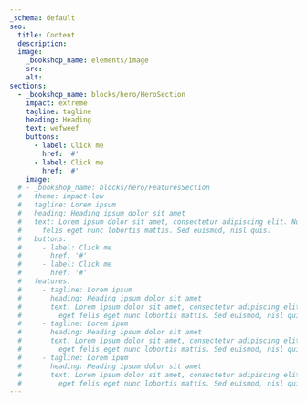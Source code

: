 ```yaml
---
_schema: default
seo:
  title: Content
  description:
  image:
    _bookshop_name: elements/image
    src:
    alt:
sections:
  - _bookshop_name: blocks/hero/HeroSection
    impact: extreme
    tagline: tagline
    heading: Heading
    text: wefweef
    buttons:
      - label: Click me
        href: '#'
      - label: Click me
        href: '#'
    image:
  # - _bookshop_name: blocks/hero/FeaturesSection
  #   theme: impact-low
  #   tagline: Lorem ipsum
  #   heading: Heading ipsum dolor sit amet
  #   text: Lorem ipsum dolor sit amet, consectetur adipiscing elit. Nullam eget
  #     felis eget nunc lobortis mattis. Sed euismod, nisl quis.
  #   buttons:
  #     - label: Click me
  #       href: '#'
  #     - label: Click me
  #       href: '#'
  #   features:
  #     - tagline: Lorem ipsum
  #       heading: Heading ipsum dolor sit amet
  #       text: Lorem ipsum dolor sit amet, consectetur adipiscing elit. Nullam
  #         eget felis eget nunc lobortis mattis. Sed euismod, nisl quis.
  #     - tagline: Lorem ipum
  #       heading: Heading ipsum dolor sit amet
  #       text: Lorem ipsum dolor sit amet, consectetur adipiscing elit. Nullam
  #         eget felis eget nunc lobortis mattis. Sed euismod, nisl quis.
  #     - tagline: Lorem ipum
  #       heading: Heading ipsum dolor sit amet
  #       text: Lorem ipsum dolor sit amet, consectetur adipiscing elit. Nullam
  #         eget felis eget nunc lobortis mattis. Sed euismod, nisl quis.
---
```


